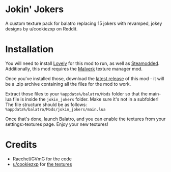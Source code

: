 # Jokin' Jokers
A custom texture pack for balatro replacing 15 jokers with revamped, jokey designs by u/cookiezxp on Reddit.

# Installation
You will need to install [Lovely](https://github.com/ethangreen-dev/lovely-injector) for this mod to run, as well as [Steamodded](https://github.com/Steamodded/smods/wiki). Additionally, this mod requires the [Malverk](https://github.com/Eremel/Malverk) texture manager mod.

Once you've installed those, download the [latest release](https://github.com/GVmG/jokin-jokers/releases/latest) of this mod - it will be a .zip archive containing all the files for the mod to work.

Extract those files to your `%appdata%/balatro/Mods` folder so that the main-lua file is inside the `jokin_jokers` folder. Make sure it's not in a subfolder! The file structure should be as follows: `%appdata%/balatro/Mods/jokin_jokers/main.lua`

Once that's done, launch Balatro, and you can enable the textures from your settings>textures page. Enjoy your new textures!

# Credits
- Raechel/GVmG for the code
- [u/cookiezxp](https://www.reddit.com/user/cookiezxp/) for [the textures](https://www.reddit.com/r/balatro/comments/1ikzycm/made_custom_art_for_some_of_the_jokers/)
